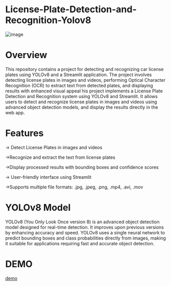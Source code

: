 # License-Plate-Detection-and-Recognition-Yolov8

![image](https://github.com/user-attachments/assets/b05455f2-4424-43c5-92fa-5742d7448710)

# Overview
This repository contains a project for detecting and recognizing car license plates using YOLOv8 and a Streamlit application. The project involves detecting license plates in images and videos, performing Optical Character Recognition (OCR) to extract text from detected plates, and displaying results with enhanced visual appeal
his project implements a License Plate Detection and Recognition system using YOLOv8 and Streamlit. It allows users to detect and recognize license plates in images and videos using advanced object detection models, and display the results directly in the web app.

# Features
-> Detect License Plates in images and videos

->Recognize and extract the text from license plates

->Display processed results with bounding boxes and confidence scores

-> User-friendly interface using Streamlit

->Supports multiple file formats: .jpg, .jpeg, .png, .mp4, .avi, .mov

# YOLOv8 Model
YOLOv8 (You Only Look Once version 8) is an advanced object detection model designed for real-time detection. 
It improves upon previous versions by enhancing accuracy and speed. YOLOv8 uses a single neural network to predict bounding boxes and class probabilities directly from images, making it suitable for applications requiring fast and accurate object detection.

# DEMO

[demo](http://localhost:8501/media/0f23b7fe93c2fa76ce44b6b3983d91aa539bf7b73a163895d6db77a1.mp4)

